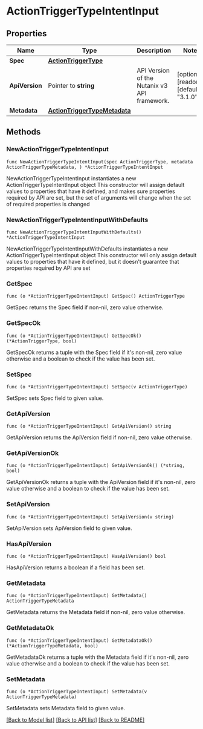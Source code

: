 # ActionTriggerTypeIntentInput

## Properties

Name | Type | Description | Notes
------------ | ------------- | ------------- | -------------
**Spec** | [**ActionTriggerType**](ActionTriggerType.md) |  | 
**ApiVersion** | Pointer to **string** | API Version of the Nutanix v3 API framework. | [optional] [readonly] [default to "3.1.0"]
**Metadata** | [**ActionTriggerTypeMetadata**](ActionTriggerTypeMetadata.md) |  | 

## Methods

### NewActionTriggerTypeIntentInput

`func NewActionTriggerTypeIntentInput(spec ActionTriggerType, metadata ActionTriggerTypeMetadata, ) *ActionTriggerTypeIntentInput`

NewActionTriggerTypeIntentInput instantiates a new ActionTriggerTypeIntentInput object
This constructor will assign default values to properties that have it defined,
and makes sure properties required by API are set, but the set of arguments
will change when the set of required properties is changed

### NewActionTriggerTypeIntentInputWithDefaults

`func NewActionTriggerTypeIntentInputWithDefaults() *ActionTriggerTypeIntentInput`

NewActionTriggerTypeIntentInputWithDefaults instantiates a new ActionTriggerTypeIntentInput object
This constructor will only assign default values to properties that have it defined,
but it doesn't guarantee that properties required by API are set

### GetSpec

`func (o *ActionTriggerTypeIntentInput) GetSpec() ActionTriggerType`

GetSpec returns the Spec field if non-nil, zero value otherwise.

### GetSpecOk

`func (o *ActionTriggerTypeIntentInput) GetSpecOk() (*ActionTriggerType, bool)`

GetSpecOk returns a tuple with the Spec field if it's non-nil, zero value otherwise
and a boolean to check if the value has been set.

### SetSpec

`func (o *ActionTriggerTypeIntentInput) SetSpec(v ActionTriggerType)`

SetSpec sets Spec field to given value.


### GetApiVersion

`func (o *ActionTriggerTypeIntentInput) GetApiVersion() string`

GetApiVersion returns the ApiVersion field if non-nil, zero value otherwise.

### GetApiVersionOk

`func (o *ActionTriggerTypeIntentInput) GetApiVersionOk() (*string, bool)`

GetApiVersionOk returns a tuple with the ApiVersion field if it's non-nil, zero value otherwise
and a boolean to check if the value has been set.

### SetApiVersion

`func (o *ActionTriggerTypeIntentInput) SetApiVersion(v string)`

SetApiVersion sets ApiVersion field to given value.

### HasApiVersion

`func (o *ActionTriggerTypeIntentInput) HasApiVersion() bool`

HasApiVersion returns a boolean if a field has been set.

### GetMetadata

`func (o *ActionTriggerTypeIntentInput) GetMetadata() ActionTriggerTypeMetadata`

GetMetadata returns the Metadata field if non-nil, zero value otherwise.

### GetMetadataOk

`func (o *ActionTriggerTypeIntentInput) GetMetadataOk() (*ActionTriggerTypeMetadata, bool)`

GetMetadataOk returns a tuple with the Metadata field if it's non-nil, zero value otherwise
and a boolean to check if the value has been set.

### SetMetadata

`func (o *ActionTriggerTypeIntentInput) SetMetadata(v ActionTriggerTypeMetadata)`

SetMetadata sets Metadata field to given value.



[[Back to Model list]](../README.md#documentation-for-models) [[Back to API list]](../README.md#documentation-for-api-endpoints) [[Back to README]](../README.md)


